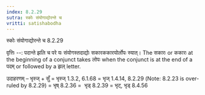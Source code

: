 ```yaml
---
index: 8.2.29
sutra: स्कोः संयोगाद्योरन्ते च
vritti: satishabodha
---
```



 स्कोः संयोगाद्योरन्ते च 8.2.29 


वृत्तिः --: पदान्ते झलि च परे यः संयोगस्तदाद्योः सकारककारयोर्लोपः स्यात्। The सकारः or ककारः at the beginning of a conjunct takes लोपः when the conjunct is at the end of a पदम् or followed by a झल् letter. 


उदाहरणम् – भृस्ज् + सुँ = भृस्ज् 1.3.2, 6.1.68 = भृज् 1.4.14, 8.2.29 (Note: 8.2.23 is over-ruled by 8.2.29) = भृष् 8.2.36 =  भृड् 8.2.39 = भृट्, भृड् 8.4.56 


